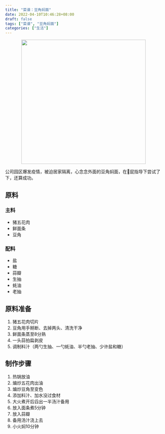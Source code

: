 ```yaml
---
title: "菜谱：豆角焖面"
date: 2022-04-10T10:46:28+08:00
draft: false
tags: ["菜谱", "豆角焖面"]
categories: ["生活"]
---
```


<div align="center">
<img src=https://imgoldjii.oss-cn-beijing.aliyuncs.com/doujiaomenmian.jpg width=400 height=400 />
</div>

公司园区爆发疫情，被迫居家隔离，心念念外面的豆角焖面，在🐷屁指导下尝试了下，还算成功。

<!--more-->

## 原料
### 主料
- 猪五花肉
- 鲜面条
- 豆角

### 配料
- 盐
- 糖
- 蒜瓣
- 生抽
- 蚝油
- 老抽

## 原料准备
1. 猪五花肉切片
2. 豆角用手掰断、去掉两头、清洗干净
2. 鲜面条蒸至8分熟
3. 一头蒜拍扁剥皮
3. 调制料汁（两勺生抽、一勺蚝油、半勺老抽、少许盐和糖）

## 制作步骤
1. 热锅放油
2. 煸炒五花肉出油
3. 煸炒豆角至变色
4. 添加料汁、加水没过食材
6. 大火煮开后舀出一半汤汁备用
7. 放入面条煮5分钟
8. 放入蒜瓣
9. 备用汤汁浇上去
10. 小火焖10分钟
